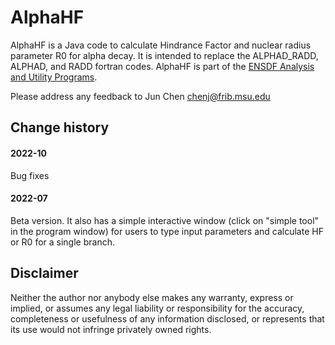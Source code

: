 # AlphaHF
AlphaHF is a Java code to calculate Hindrance Factor and nuclear radius parameter R0 for alpha decay. It is intended to replace the ALPHAD_RADD, ALPHAD, and RADD fortran codes. AlphaHF is part of the [ENSDF Analysis and Utility Programs](https://nds.iaea.org/public/ensdf_pgm/).

Please address any feedback to Jun Chen chenj@frib.msu.edu

## Change history

#### 2022-10
Bug fixes

#### 2022-07
Beta version. It also has a simple interactive window (click on "simple tool" in the program window) for users to type input parameters and calculate HF or R0 for a single branch.

## Disclaimer

Neither the author nor anybody else makes any warranty, express or implied, or assumes any legal liability or responsibility for the accuracy, completeness or usefulness of any information disclosed, or represents that its use would not infringe privately owned rights.
